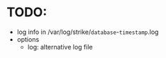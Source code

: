 # TODO:

* log info in /var/log/strike/`database`-`timestamp`.log
* options
  - log: alternative log file
